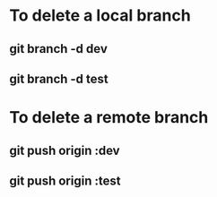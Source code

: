 # To delete a local branch
## git branch -d dev
## git branch -d test

# To delete a remote branch
## git push origin :dev
## git push origin :test
